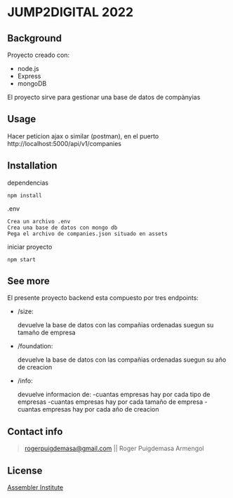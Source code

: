 # JUMP2DIGITAL 2022
## Background
Proyecto creado con:
+ node.js
+ Express
+ mongoDB

El proyecto sirve para gestionar una base de datos de compànyias
## Usage

Hacer peticion ajax o similar (postman), en el puerto http://localhost:5000/api/v1/companies

## Installation


dependencias
```
npm install
```
.env
```
Crea un archivo .env
Crea una base de datos con mongo db
Pega el archivo de companies.json situado en assets
```

iniciar proyecto
```
npm start
```



## See more
El presente proyecto backend esta compuesto por tres endpoints:

+ /size:

    devuelve la base de datos con las compañias ordenadas suegun su tamaño de empresa

+ /foundation:

    devuelve la base de datos con las compañias ordenadas suegun su año de creacion

+ /info:

    devuelve informacion de:
        -cuantas empresas hay por cada tipo de empresas
        -cuantas empresas hay por cada tamaño de empresa
        -cuantas empresas hay por cada año de creacion

## Contact info

> rogerpuigdemasa@gmail.com || Roger Puigdemasa Armengol
## License

[Assembler Institute](https://assemblerinstitute.com)